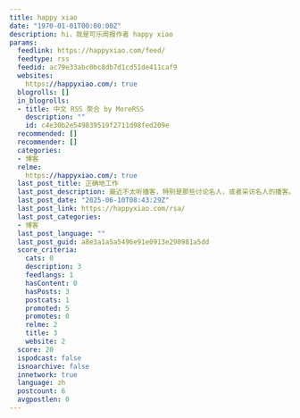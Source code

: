 ```yaml
---
title: happy xiao
date: "1970-01-01T00:00:00Z"
description: hi，我是可乐周报作者 happy xiao
params:
  feedlink: https://happyxiao.com/feed/
  feedtype: rss
  feedid: ac79e33abc0bc8db7d1cd51de411caf9
  websites:
    https://happyxiao.com/: true
  blogrolls: []
  in_blogrolls:
  - title: 中文 RSS 聚合 by MoreRSS
    description: ""
    id: c4e30b2e549839519f2711d98fed209e
  recommended: []
  recommender: []
  categories:
  - 博客
  relme:
    https://happyxiao.com/: true
  last_post_title: 正确地工作
  last_post_description: 最近不太听播客，特别是那些讨论名人，或者采访名人的播客。原因有许多，比如，名人的成功，可能只是足够幸运。比如， […]
  last_post_date: "2025-06-10T08:43:29Z"
  last_post_link: https://happyxiao.com/rsa/
  last_post_categories:
  - 博客
  last_post_language: ""
  last_post_guid: a8e3a1a5a5496e91e0913e290981a5dd
  score_criteria:
    cats: 0
    description: 3
    feedlangs: 1
    hasContent: 0
    hasPosts: 3
    postcats: 1
    promoted: 5
    promotes: 0
    relme: 2
    title: 3
    website: 2
  score: 20
  ispodcast: false
  isnoarchive: false
  innetwork: true
  language: zh
  postcount: 6
  avgpostlen: 0
---
```

